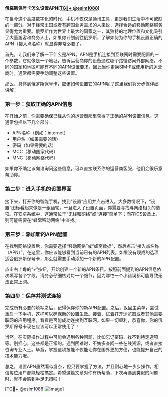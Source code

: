 **俄羅斯保号卡怎么设置APN[[TG💪+ @esim1088](https://t.me/s/esim1088)]**

在当今这个高度数字化的时代，手机不仅仅是通讯工具，更是我们生活中不可或缺的一部分。对于经常出国或者有跨国业务需求的人来说，选择合适的移动网络服务显得尤为重要。俄罗斯作为世界上最大的国家之一，其独特的地理位置和文化吸引了大量游客和商务人士。如果你计划前往俄罗斯，了解如何为你的手机设置正确的APN（接入点名称）就显得非常必要了。

首先，让我们来了解一下什么是APN。APN是手机连接到互联网时需要配置的一个参数，它就像是一个地址，告诉运营商你的设备通过哪个路径访问外部网络。不同的国家和地区可能有不同的APN设置要求，因此当你更换SIM卡或使用新的运营商时，通常都需要手动调整这些设置。

那么，具体到俄罗斯保号卡，应该如何设置它的APN呢？这里我们将分步骤详细讲解：

### 第一步：获取正确的APN信息

在开始之前，你需要确保已经从你的运营商那里获得了正确的APN设置信息。这通常包括以下几个部分：
- APN名称（例如：internet）
- 用户名（如果需要的话）
- 密码（如果需要的话）
- MCC（移动国家代码）
- MNC（移动网络代码）

如果你不确定该向谁询问这些信息，可以直接联系你的运营商客服，他们会很乐意帮助你。

### 第二步：进入手机的设置界面

接下来，打开你的智能手机，找到“设置”应用并点击进入。大多数情况下，“设置”图标看起来像是一组齿轮。一旦进入了设置页面，你需要寻找与网络相关的选项。在安卓系统中，这通常位于“无线和网络”或“连接”菜单下；而在iOS设备上，则可能需要在“蜂窝移动网络”中查找。

### 第三步：添加新的APN配置

在找到网络设置后，你需要选择“移动网络”或“蜂窝数据”，然后点击“接入点名称（APN）”。在这里，你应该能够看到当前已有的APN列表。如果没有现成的选项适合俄罗斯保号卡，那么就需要手动添加一个新的APN配置。

点击右上角的“+”按钮，开始创建一个新的APN条目。按照前面提到的APN信息依次填写各个字段。请务必仔细核对每一个细节，因为哪怕一个小错误都可能导致无法正常上网。

### 第四步：保存并测试连接

完成所有必要的填写之后，记得保存你的新APN配置。之后，返回主菜单，尝试重启一下手机，这样可以确保新的设置生效。接着，试着打开浏览器或者其他需要联网的应用程序，看看是否能成功连接到互联网。如果一切顺利，恭喜你，你的俄罗斯保号卡现在应该可以正常使用了！

当然，在实际操作过程中可能会遇到各种问题，比如忘记密码、找不到特定选项等。别担心，这些都是正常的。遇到困难时，不妨多查阅一些在线资源，或者直接咨询专业人士。毕竟，掌握这项技能不仅能让你在国外更加方便，也能提升自己的技术能力哦。

总之，设置APN虽然看似复杂，但只要掌握了方法，并且耐心地一步步操作，相信每位用户都能轻松搞定。希望这篇文章对你有所帮助，下次再遇到类似的问题时，就不会感到手足无措啦！

[[TG💪+ @esim1088](https://t.me/s/esim1088) ![Image](https://i.postimg.cc/4NQfJmqS/Snipaste-2025-05-13-00-14-12.png)]